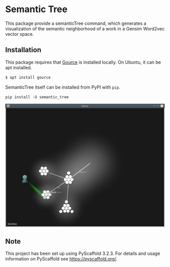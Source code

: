 
# Semantic Tree



This package provide a semanticTree command, which generates a visualization of the semantic neighborhood of a work in a Gensim Word2vec vector space.


## Installation


This package requires that [Gource](https://gource.io/) is installed locally. On Ubuntu, it can be apt installed.

```bash
$ apt install gource
```

SemanticTree itself can be installed from PyPI with `pip`.

 ```
 pip install -U semantic_tree
 ```

![Screenshot](screen.png)
## Note


This project has been set up using PyScaffold 3.2.3. For details and usage
information on PyScaffold see https://pyscaffold.org/.

